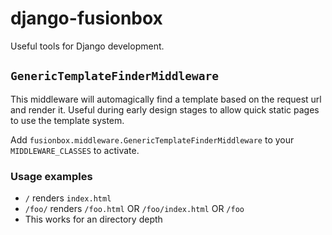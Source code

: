 # django-fusionbox

Useful tools for Django development.


## `GenericTemplateFinderMiddleware`
This middleware will automagically find a template based on the request url and
render it. Useful during early design stages to allow quick static pages to use
the template system.

Add `fusionbox.middleware.GenericTemplateFinderMiddleware` to your
`MIDDLEWARE_CLASSES` to activate.

### Usage examples
- `/` renders `index.html`
- `/foo/` renders `/foo.html` OR `/foo/index.html` OR `/foo`
- This works for an directory depth
